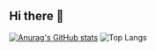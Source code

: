 ## Hi there 👋

[![Anurag's GitHub stats](https://github-readme-stats.vercel.app/api?username=vinsensiusarko&show_icons=true&theme=dark#gh-dark-mode-only)](https://github.com/vinsensiusarko/github-readme-stats)
![Top Langs](https://github-readme-stats.vercel.app/api/top-langs/?username=vinsensiusarko&layout=compact&exclude_repo=github-readme-stats,vinsensiusarko.github.io)

<!--
**vinsensiusarko/vinsensiusarko** is a ✨ _special_ ✨ repository because its `README.md` (this file) appears on your GitHub profile.

Here are some ideas to get you started:

- 🔭 I’m currently working on ...
- 🌱 I’m currently learning ...
- 👯 I’m looking to collaborate on ...
- 🤔 I’m looking for help with ...
- 💬 Ask me about ...
- 📫 How to reach me: ...
- 😄 Pronouns: ...
- ⚡ Fun fact: ...
-->
